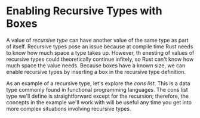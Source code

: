 # Enabling Recursive Types with Boxes

A value of *recursive type* can have another value of the same type as part of itself. Recursive types
pose an issue because at compile time Rust needs to know how much space a type takes up.
However, th enesting of values of recursive types could theoretically continue infitely, so Rust can't
know how much space the value needs. Because boxes have a known size, we can enable recursive
types by inserting a box in the recursive type definition.

As an example of a recursive type, let's explore the *cons list*. This is a data type commonly found in
functional programming languages. The cons list type we'll define is straightforward except for the
recursion; therefore, the concepts in the example we'll work with will be useful any time you get into
more complex situations involving recursive types.


